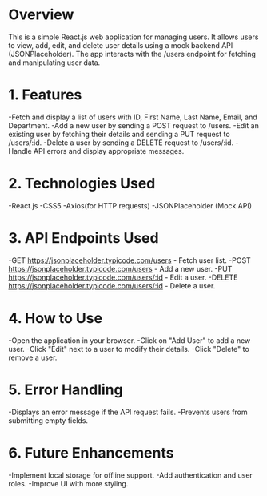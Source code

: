 # Overview

This is a simple React.js web application for managing users. It allows users to view, add, edit, and delete user details using a mock backend API (JSONPlaceholder). The app interacts with the /users endpoint for fetching and manipulating user data.

# 1. Features

-Fetch and display a list of users with ID, First Name, Last Name, Email, and Department.
-Add a new user by sending a POST request to /users.
-Edit an existing user by fetching their details and sending a PUT request to /users/:id.
-Delete a user by sending a DELETE request to /users/:id.
-Handle API errors and display appropriate messages.

# 2. Technologies Used

-React.js
-CSS5
-Axios(for HTTP requests)
-JSONPlaceholder (Mock API)

# 3. API Endpoints Used

-GET https://jsonplaceholder.typicode.com/users - Fetch user list.
-POST https://jsonplaceholder.typicode.com/users - Add a new user.
-PUT https://jsonplaceholder.typicode.com/users/:id - Edit a user.
-DELETE https://jsonplaceholder.typicode.com/users/:id - Delete a user.

# 4. How to Use

-Open the application in your browser.
-Click on "Add User" to add a new user.
-Click "Edit" next to a user to modify their details.
-Click "Delete" to remove a user.

# 5. Error Handling

-Displays an error message if the API request fails.
-Prevents users from submitting empty fields.

# 6. Future Enhancements

-Implement local storage for offline support.
-Add authentication and user roles.
-Improve UI with more styling.
